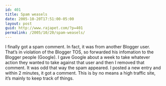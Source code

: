 ```yaml
---
id: 401
title: Spam weasels
date: 2005-10-20T17:51:00-05:00
layout: post
guid: http://www.rajapet.com/?p=401
permalink: /2005/10/20/spam-weasels/
---
```

I finally got a spam comment. In fact, it was from another Blogger user. That&#8217;s in violation of the Blogger TOS, so forwarded his infomation to the Blogger people (Google). I gave Google about a week to take whatever action they wanted to take against that user and then I removed that comment. It was odd that way the spam appeared. I posted a new entry and within 2 minutes, it got a comment. This is by no means a high traffic site, it&#8217;s mainly to keep track of things.